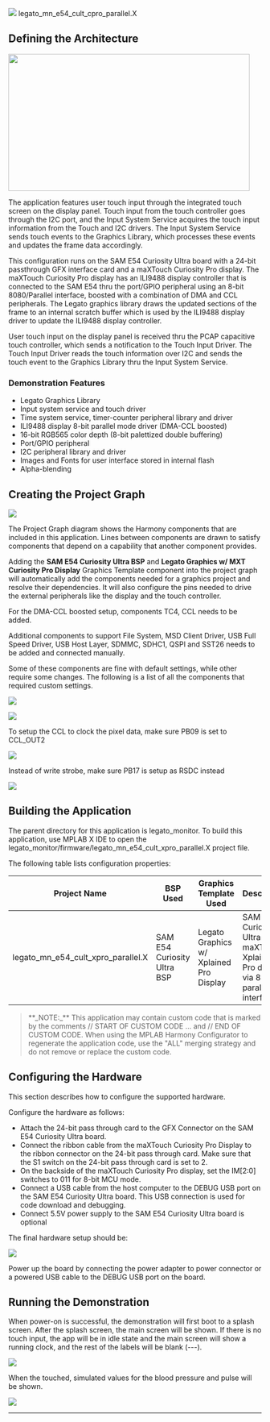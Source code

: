 
![](../../../../docs/images/mhgs.png) legato_mn_e54_cult_cpro_parallel.X

Defining the Architecture
-------------------------

<img src="legato_qs_e54_cult_cpro_parallel_arch.png" width="480" height="272" />

The application features user touch input through the integrated touch screen on the display panel. Touch input from the touch controller goes through the I2C port, and the Input System Service acquires the touch input information from the Touch and I2C drivers. The Input System Service sends touch events to the Graphics Library, which processes these events and updates the frame data accordingly. 

This configuration runs on the SAM E54 Curiosity Ultra board with a 24-bit passthrough GFX interface card and a maXTouch Curiosity Pro display. The maXTouch Curiosity Pro display has an ILI9488 display controller that is connected to the SAM E54 thru the port/GPIO peripheral using an 8-bit 8080/Parallel interface, boosted with a combination of DMA and CCL peripherals. The Legato graphics library draws the updated sections of the frame to an internal scratch buffer which is used by the ILI9488 display driver to update the ILI9488 display controller. 

User touch input on the display panel is received thru the PCAP capacitive touch controller, which sends a notification to the Touch Input Driver. The Touch Input Driver reads the touch information over I2C and sends the touch event to the Graphics Library thru the Input System Service. 

### Demonstration Features 

* Legato Graphics Library 
* Input system service and touch driver 
* Time system service, timer-counter peripheral library and driver 
* ILI9488 display 8-bit parallel mode driver (DMA-CCL boosted) 
* 16-bit RGB565 color depth (8-bit palettized double buffering) 
* Port/GPIO peripheral 
* I2C peripheral library and driver 
* Images and Fonts for user interface stored in internal flash 
* Alpha-blending 

Creating the Project Graph
--------------------------

![](../../../../docs/html/legato_qs_e54_cult_cpro_parallel_pg.png)

The Project Graph diagram shows the Harmony components that are included in this application. Lines between components are drawn to satisfy components that depend on a capability that another component provides.

Adding the **SAM E54 Curiosity Ultra BSP** and **Legato Graphics w/ MXT Curiosity Pro Display** Graphics Template component into the project graph will automatically add the components needed for a graphics project and resolve their dependencies. It will also configure the pins needed to drive the external peripherals like the display and the touch controller.  

For the DMA-CCL boosted setup, components TC4, CCL needs to be added. 

Additional components to support File System, MSD Client Driver, USB Full Speed Driver, USB Host Layer, SDMMC, SDHC1, QSPI and SST26 needs to be added and connected manually. 

Some of these components are fine with default settings, while other require some changes. The following is a list of all the components that required custom settings. 

![](../../../../docs/html/legato_qs_e54_cult_cpro_parallel_pg1.png)

![](../../../../docs/html/legato_qs_e54_cult_cpro_parallel_pg2.png)

To setup the CCL to clock the pixel data, make sure PB09 is set to CCL_OUT2 

![](../../../../docs/html/legato_qs_e54_cult_cpro_parallel_pg3.png)

Instead of write strobe, make sure PB17 is setup as RSDC instead

![](../../../../docs/html/legato_qs_e54_cult_cpro_parallel_pg4.png)


Building the Application
------------------------

The parent directory for this application is legato_monitor. To build this application, use MPLAB X IDE to open the legato_monitor/firmware/legato_mn_e54_cult_xpro_parallel.X project file. 

The following table lists configuration properties:

| Project Name  | BSP Used |Graphics Template Used | Description |
|---------------| ---------|---------------| ---------|
| legato_mn_e54_cult_xpro_parallel.X | SAM E54 Curiosity Ultra BSP | Legato Graphics w/ Xplained Pro Display | SAM E54 Curiosity Ultra w/ maXTouch Xplained Pro display via 8-bit parallel interface |


> \*\*\_NOTE:\_\*\* This application may contain custom code that is marked by the comments // START OF CUSTOM CODE ... and // END OF CUSTOM CODE. When using the MPLAB Harmony Configurator to regenerate the application code, use the "ALL" merging strategy and do not remove or replace the custom code.

Configuring the Hardware
--------------------------

This section describes how to configure the supported hardware. 

Configure the hardware as follows: 

* Attach the 24-bit pass through card to the GFX Connector on the SAM E54 Curiosity Ultra board. 
* Connect the ribbon cable from the maXTouch Curiosity Pro Display to the ribbon connector on the 24-bit pass through card. Make sure that the S1 switch on the 24-bit pass through card is set to 2. 
* On the backside of the maXTouch Curiosity Pro display, set the IM[2:0] switches to 011 for 8-bit MCU mode.
* Connect a USB cable from the host computer to the DEBUG USB port on the SAM E54 Curiosity Ultra board. This USB connection is used for code download and debugging. 
* Connect 5.5V power supply to the SAM E54 Curiosity Ultra board is optional 

The final hardware setup should be: 

<img src="legato_qs_e54_cult_cpro_parallel_conf1.png"/>

Power up the board by connecting the power adapter to power connector or a powered USB cable to the DEBUG USB port on the board.

Running the Demonstration
--------------------------

When power-on is successful, the demonstration will first boot to a splash screen. After the splash screen, the main screen will be shown. If there is no touch input, the app will be in idle state and the main screen will show a running clock, and the rest of the labels will be blank (---). 

<img src="legato_mn_e54_cult_xpro_parallel-run1.png"/>

When the touched, simulated values for the blood pressure and pulse will be shown.  

<img src="legato_mn_e54_cult_xpro_parallel-run2.png"/>

* * * * *
